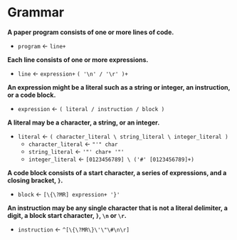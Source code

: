 # Grammar

**A paper program consists of one or more lines of code.**

 - `program` ← `line+`

**Each line consists of one or more expressions.**

 - `line` ← `expression+` `( '\n' / '\r' )+`

**An expression might be a literal such as a string or integer, an instruction, or a code block.**

 - `expression` ← `( literal / instruction / block )`

**A literal may be a character, a string, or an integer.**

 - `literal` ← `( character_literal \ string_literal \ integer_literal )`
    - `character_literal` ← `"'" char`
    - `string_literal` ← `'"' char+ '"'`
    - `integer_literal` ← `[0123456789] \ ('#' [0123456789]+)`

**A code block consists of a start character, a series of expressions, and a closing bracket, `}`.**

 - `block` ← `[\{\?MR] expression+ '}'`

**An instruction may be any single character that is not a literal delimiter, a digit, a block start character, `}`, `\n` or `\r`.**

 - `instruction` ← `^[\{\?MR\}\'\"\#\n\r]`
